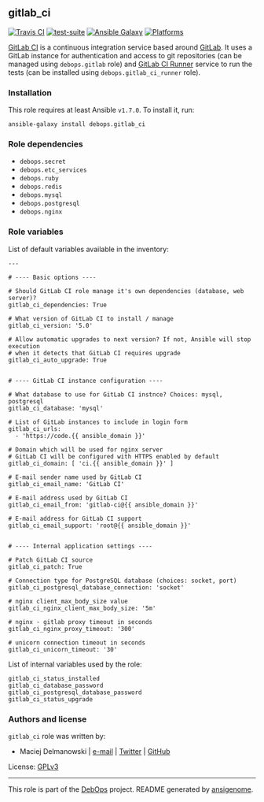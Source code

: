 ## gitlab_ci

[![Travis CI](https://secure.travis-ci.org/debops/ansible-gitlab_ci.png)](http://travis-ci.org/debops/ansible-gitlab_ci) [![test-suite](http://img.shields.io/badge/test--suite-ansible--gitlab__ci-blue.svg)](https://github.com/debops/test-suite/tree/master/ansible-gitlab_ci/) [![Ansible Galaxy](http://img.shields.io/badge/galaxy-debops.gitlab__ci-660198.svg)](https://galaxy.ansible.com/list#/roles/1567) [![Platforms](http://img.shields.io/badge/platforms-debian%20|%20ubuntu-lightgrey.svg)](#)

[GitLab CI](https://about.gitlab.com/gitlab-ci/) is a continuous
integration service based around [GitLab](https://about.gitlab.com/). It
uses a GitLab instance for authentication and access to git repositories
(can be managed using `debops.gitlab` role) and [GitLab CI
Runner](https://github.com/gitlabhq/gitlab-ci-runner) service to run the
tests (can be installed using `debops.gitlab_ci_runner` role).


### Installation

This role requires at least Ansible `v1.7.0`. To install it, run:

    ansible-galaxy install debops.gitlab_ci



### Role dependencies

- `debops.secret`
- `debops.etc_services`
- `debops.ruby`
- `debops.redis`
- `debops.mysql`
- `debops.postgresql`
- `debops.nginx`



### Role variables

List of default variables available in the inventory:

    ---
    
    # ---- Basic options ----
    
    # Should GitLab CI role manage it's own dependencies (database, web server)?
    gitlab_ci_dependencies: True
    
    # What version of GitLab CI to install / manage
    gitlab_ci_version: '5.0'
    
    # Allow automatic upgrades to next version? If not, Ansible will stop execution
    # when it detects that GitLab CI requires upgrade
    gitlab_ci_auto_upgrade: True
    
    
    # ---- GitLab CI instance configuration ----
    
    # What database to use for GitLab CI instnce? Choices: mysql, postgresql
    gitlab_ci_database: 'mysql'
    
    # List of GitLab instances to include in login form
    gitlab_ci_urls:
      - 'https://code.{{ ansible_domain }}'
    
    # Domain which will be used for nginx server
    # GitLab CI will be configured with HTTPS enabled by default
    gitlab_ci_domain: [ 'ci.{{ ansible_domain }}' ]
    
    # E-mail sender name used by GitLab CI
    gitlab_ci_email_name: 'GitLab CI'
    
    # E-mail address used by GitLab CI
    gitlab_ci_email_from: 'gitlab-ci@{{ ansible_domain }}'
    
    # E-mail address for GitLab CI support
    gitlab_ci_email_support: 'root@{{ ansible_domain }}'
    
    
    # ---- Internal application settings ----
    
    # Patch GitLab CI source
    gitlab_ci_patch: True
    
    # Connection type for PostgreSQL database (choices: socket, port)
    gitlab_ci_postgresql_database_connection: 'socket'
    
    # nginx client_max_body_size value
    gitlab_ci_nginx_client_max_body_size: '5m'
    
    # nginx - gitlab proxy timeout in seconds
    gitlab_ci_nginx_proxy_timeout: '300'
    
    # unicorn connection timeout in seconds
    gitlab_ci_unicorn_timeout: '30'



List of internal variables used by the role:

    gitlab_ci_status_installed
    gitlab_ci_database_password
    gitlab_ci_postgresql_database_password
    gitlab_ci_status_upgrade


### Authors and license

`gitlab_ci` role was written by:

- Maciej Delmanowski | [e-mail](mailto:drybjed@gmail.com) | [Twitter](https://twitter.com/drybjed) | [GitHub](https://github.com/drybjed)

License: [GPLv3](https://tldrlegal.com/license/gnu-general-public-license-v3-(gpl-3))

***

This role is part of the [DebOps](http://debops.org/) project. README generated by [ansigenome](https://github.com/nickjj/ansigenome/).
